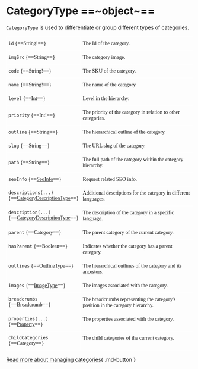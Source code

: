 # CategoryType ==~object~==

`CategoryType` is used to differentiate or group different types of categories.

<style type="text/css">
.tg  {border:none;border-collapse:collapse;border-spacing:0;}
.tg td{border-color:white;border-style:solid;border-width:1px;font-family:Circular Std;font-size:14px;
  overflow:hidden;padding:10px 5px;word-break:normal;}
.tg th{border-color:white;border-style:solid;border-width:1px;font-family:Circular Std;font-size:14px;
  font-weight:normal;overflow:hidden;padding:10px 5px;word-break:normal;}
.tg .tg-0lax{border-color:#ffffff;text-align:left;vertical-align:top}
.tg .tg-0pky:nth-child(1),
.tg .tg-0lax:nth-child(1) {width: 25%;}
.tg .tg-0pky:nth-child(2),
.tg .tg-0lax:nth-child(2) {width: 75%;}
</style>
<table class="tg">
<tbody>
<tr>
    <td class="tg-0pky"><code>id</code> {==String!==}</td>
    <td class="tg-0pky">The Id of the category.</td>
</tr>
<tr>
    <td class="tg-0pky"><code>imgSrc</code> {==String==}</td>
    <td class="tg-0pky">The category image.</td>
</tr>
<tr>
    <td class="tg-0pky"><code>code</code> {==String!==}</td>
    <td class="tg-0pky">The SKU of the category.</td>
</tr>
<tr>
    <td class="tg-0pky"><code>name</code> {==String!==}</td>
    <td class="tg-0pky">The name of the category.</td>
</tr>
<tr>
    <td class="tg-0pky"><code>level</code> {==Int==}</td>
    <td class="tg-0pky">Level in the hierarchy.</td>
</tr>
<tr>
    <td class="tg-0pky"><code>priority</code> {==Int!==}</td>
    <td class="tg-0pky">The priority of the category in relation to other categories.</td>
</tr>
<tr>
    <td class="tg-0pky"><code>outline</code> {==String==}</td>
    <td class="tg-0pky">The hierarchical outline of the category.</td>
</tr>
<tr>
    <td class="tg-0pky"><code>slug</code> {==String==}</td>
    <td class="tg-0pky">The URL slug of the category.</td>
</tr>
<tr>
    <td class="tg-sxqf"><code>path</code> {==String==}</td>
    <td class="tg-0pky">The full path of the category within the category hierarchy.</td>
</tr>
<tr>
    <td class="tg-0lax"><code>seoInfo</code> {==<a href="../../SeoInfo">SeoInfo</a>==}</td>
    <td class="tg-0lax">Request related SEO info.</td>
</tr>
<tr>
    <td class="tg-0lax"><code>descriptions(...)</code> {==<a href="../CategoryDescriptionType">CategoryDescriptionType</a>==}</td>
    <td class="tg-0lax"> Additional descriptions for the category in different languages.</td>
</tr>
<tr>
    <td class="tg-0lax"><code>description(...)</code> {==<a href="../CategoryDescriptionType">CategoryDescriptionType</a>==}</td>
    <td class="tg-0lax">The description of the category in a specific language.</td>
</tr>
<tr>
    <td class="tg-0lax"><code>parent</code> {==Category==}</td>
    <td class="tg-0lax">The parent category of the current category.</td>
</tr>
<tr>
    <td class="tg-0lax"><code>hasParent</code> {==Boolean==}</td>
    <td class="tg-0lax">Indicates whether the category has a parent category.</td>
</tr>
<tr>
    <td class="tg-0lax"><code>outlines</code> {==<a href="../../OutlineType/OutlineType">OutlineType</a>==}</td>
    <td class="tg-0lax">The hierarchical outlines of the category and its ancestors.</td>
</tr>
<tr>
    <td class="tg-0lax"><code>images</code> {==<a href="../../ImageType">ImageType</a>==}</td>
    <td class="tg-0lax">The images associated with the category.</td>
</tr>
<tr>
    <td class="tg-0lax"><code>breadcrumbs</code> {==<a href="../../Breadcrumb">Breadcrumb</a>==}</td>
    <td class="tg-0lax">The breadcrumbs representing the category's position in the category hierarchy.</td>
</tr>
<tr>
    <td class="tg-0lax"><code>properties(...)</code> {==<a href="../../Property/Property">Property</a>==}</td>
    <td class="tg-0lax">The properties associated with the category.</td>
</tr>
<tr>
    <td class="tg-0lax"><code>childCategories</code> {==Category==}</td>
    <td class="tg-0lax">The child categories of the current category.</td>
</tr>
</tbody>
</table>

[Read more about managing categories](https://docs.virtocommerce.org/new/user_docs/catalog/managing-categories/){ .md-button }

